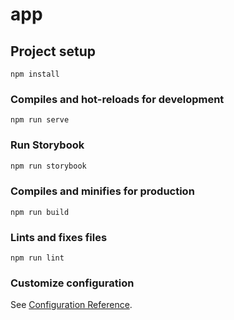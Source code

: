 # app

## Project setup
```
npm install
```

### Compiles and hot-reloads for development
```
npm run serve
```

### Run Storybook
```html
npm run storybook
```

### Compiles and minifies for production
```
npm run build
```

### Lints and fixes files
```
npm run lint
```

### Customize configuration
See [Configuration Reference](https://cli.vuejs.org/config/).
